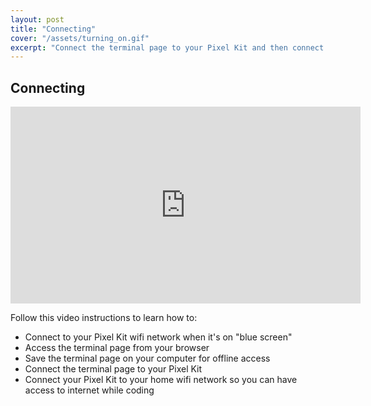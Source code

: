 ```yaml
---
layout: post
title: "Connecting"
cover: "/assets/turning_on.gif"
excerpt: "Connect the terminal page to your Pixel Kit and then connect it to your wifi network."
---
```


## Connecting

<iframe width="560" height="315" src="https://www.youtube-nocookie.com/embed/hdKnQ6S1Gck" frameborder="0" allow="accelerometer; autoplay; encrypted-media; gyroscope; picture-in-picture" allowfullscreen></iframe>

Follow this video instructions to learn how to:

- Connect to your Pixel Kit wifi network when it's on "blue screen"
- Access the terminal page from your browser
- Save the terminal page on your computer for offline access
- Connect the terminal page to your Pixel Kit
- Connect your Pixel Kit to your home wifi network so you can have access to internet while coding
